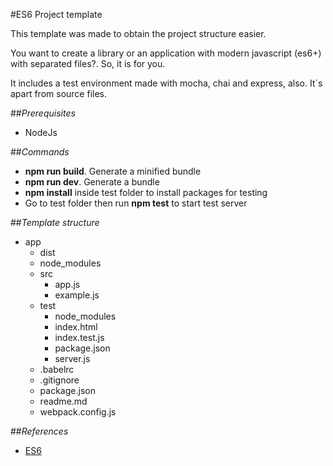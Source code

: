 #ES6 Project template

This template was made to obtain the project structure easier.

You want to create a library or an application with modern javascript (es6+) with separated files?. So, it is for you.

It includes a test environment made with mocha, chai and express, also. It´s apart from source files.

##*Prerequisites*
* NodeJs

##*Commands*
* **npm run build**. Generate a minified bundle
* **npm run dev**. Generate a bundle
* **npm install** inside test folder to install packages for testing
* Go to test folder then run **npm test** to start test server

##*Template structure*
* app
    - dist
    - node_modules
    - src
        * app.js
        * example.js
    - test
        - node_modules
        * index.html
        * index.test.js
        * package.json
        * server.js
    * .babelrc
    * .gitignore
    * package.json
    * readme.md
    * webpack.config.js 


##*References*
 - [ES6](https://www.w3schools.com/js/js_es6.asp)
